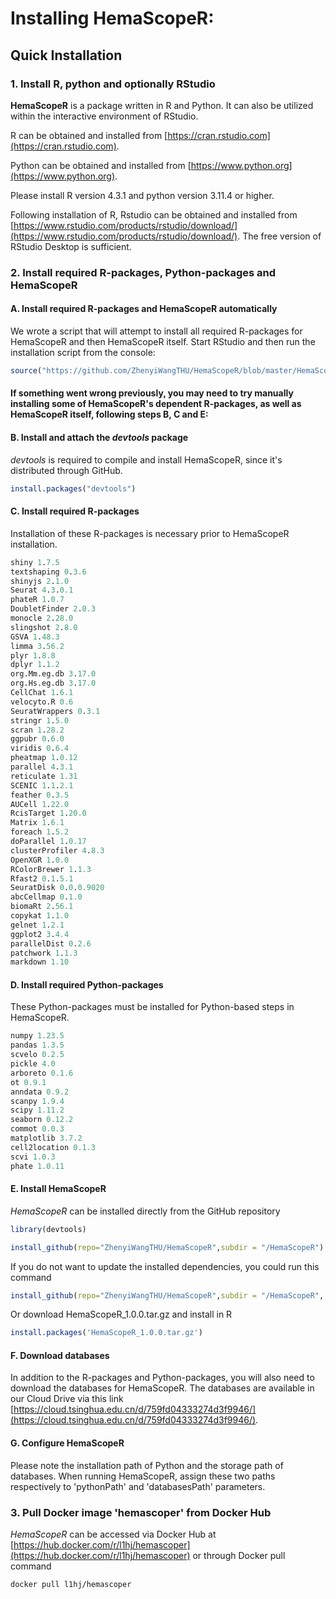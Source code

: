 # Installing HemaScopeR:

## Quick Installation

### 1. Install R, python and optionally RStudio

**HemaScopeR** is a package written in R and Python. It can also be utilized within the interactive environment of RStudio.

R can be obtained and installed from [https://cran.rstudio.com](https://cran.rstudio.com).

Python can be obtained and installed from [https://www.python.org](https://www.python.org).

Please install R version 4.3.1 and python version 3.11.4 or higher.

Following installation of R, Rstudio can be obtained and installed from [https://www.rstudio.com/products/rstudio/download/](https://www.rstudio.com/products/rstudio/download/). The free version of RStudio Desktop is sufficient.

### 2. Install required R-packages, Python-packages and HemaScopeR

#### A. Install required R-packages and HemaScopeR automatically

We wrote a script that will attempt to install all required R-packages for HemaScopeR and then HemaScopeR itself. Start RStudio and then run the installation script from the console:

```R
source("https://github.com/ZhenyiWangTHU/HemaScopeR/blob/master/HemaScopeR-install.R")
```

#### If something went wrong previously, you may need to try manually installing some of HemaScopeR's dependent R-packages, as well as HemaScopeR itself, following steps B, C and E:

#### B. Install and attach the *devtools* package

*devtools* is required to compile and install HemaScopeR, since it's distributed through GitHub.

```R
install.packages("devtools")
```
     
#### C. Install required R-packages

Installation of these R-packages is necessary prior to HemaScopeR installation.

```R
shiny 1.7.5
textshaping 0.3.6
shinyjs 2.1.0
Seurat 4.3.0.1
phateR 1.0.7
DoubletFinder 2.0.3
monocle 2.28.0
slingshot 2.8.0
GSVA 1.48.3
limma 3.56.2
plyr 1.8.8
dplyr 1.1.2
org.Mm.eg.db 3.17.0
org.Hs.eg.db 3.17.0
CellChat 1.6.1
velocyto.R 0.6
SeuratWrappers 0.3.1
stringr 1.5.0
scran 1.28.2
ggpubr 0.6.0
viridis 0.6.4
pheatmap 1.0.12
parallel 4.3.1
reticulate 1.31
SCENIC 1.1.2.1
feather 0.3.5
AUCell 1.22.0
RcisTarget 1.20.0
Matrix 1.6.1
foreach 1.5.2
doParallel 1.0.17
clusterProfiler 4.8.3
OpenXGR 1.0.0
RColorBrewer 1.1.3
Rfast2 0.1.5.1
SeuratDisk 0.0.0.9020
abcCellmap 0.1.0
biomaRt 2.56.1
copykat 1.1.0
gelnet 1.2.1
ggplot2 3.4.4
parallelDist 0.2.6
patchwork 1.1.3
markdown 1.10
```

#### D. Install required Python-packages

These Python-packages must be installed for Python-based steps in HemaScopeR.

```Python
numpy 1.23.5
pandas 1.3.5
scvelo 0.2.5
pickle 4.0
arboreto 0.1.6
ot 0.9.1
anndata 0.9.2
scanpy 1.9.4
scipy 1.11.2
seaborn 0.12.2
commot 0.0.3
matplotlib 3.7.2
cell2location 0.1.3
scvi 1.0.3
phate 1.0.11
```
     
#### E. Install HemaScopeR

*HemaScopeR* can be installed directly from the GitHub repository

```R
library(devtools)
```  

```R
install_github(repo="ZhenyiWangTHU/HemaScopeR",subdir = "/HemaScopeR")
```

If you do not want to update the installed dependencies, you could run this command

```R
install_github(repo="ZhenyiWangTHU/HemaScopeR",subdir = "/HemaScopeR", dep = FALSE)
```

Or download HemaScopeR_1.0.0.tar.gz and install in R

```R
install.packages('HemaScopeR_1.0.0.tar.gz')
```

#### F. Download databases
In addition to the R-packages and Python-packages, you will also need to download the databases for HemaScopeR. The databases are available in our Cloud Drive via this link [https://cloud.tsinghua.edu.cn/d/759fd04333274d3f9946/](https://cloud.tsinghua.edu.cn/d/759fd04333274d3f9946/).

#### G. Configure HemaScopeR
Please note the installation path of Python and the storage path of databases. When running HemaScopeR, assign these two paths respectively to 'pythonPath' and 'databasesPath' parameters.

### 3. Pull Docker image 'hemascoper' from Docker Hub

*HemaScopeR* can be accessed via Docker Hub at [https://hub.docker.com/r/l1hj/hemascoper](https://hub.docker.com/r/l1hj/hemascoper) or through Docker pull command 

```shell
docker pull l1hj/hemascoper
```
